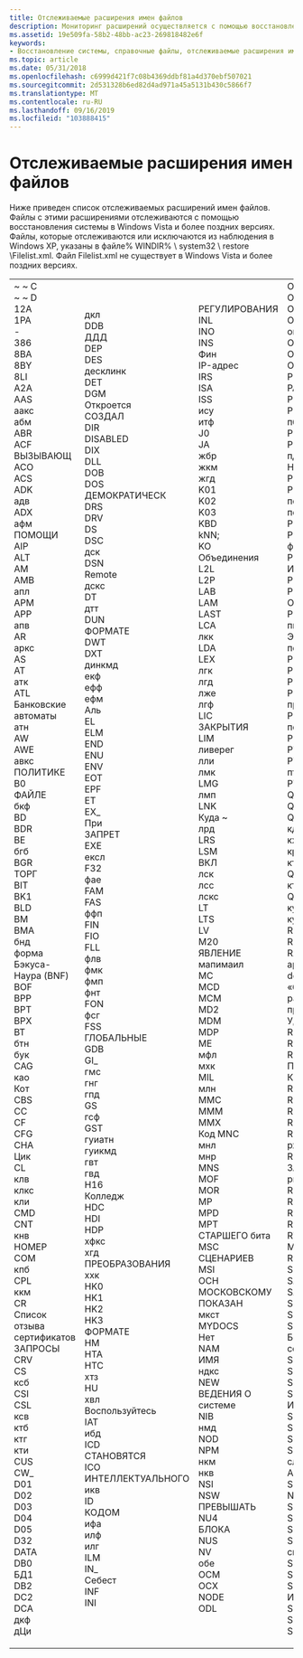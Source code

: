 ```yaml
---
title: Отслеживаемые расширения имен файлов
description: Мониторинг расширений осуществляется с помощью восстановления системы в Windows Vista и более поздних версиях.
ms.assetid: 19e509fa-58b2-48bb-ac23-269818482e6f
keywords:
- Восстановление системы, справочные файлы, отслеживаемые расширения имен файлов
ms.topic: article
ms.date: 05/31/2018
ms.openlocfilehash: c6999d421f7c08b4369ddbf81a4d370ebf507021
ms.sourcegitcommit: 2d531328b6ed82d4ad971a45a5131b430c5866f7
ms.translationtype: MT
ms.contentlocale: ru-RU
ms.lasthandoff: 09/16/2019
ms.locfileid: "103888415"
---
```

# <a name="monitored-file-name-extensions"></a>Отслеживаемые расширения имен файлов

Ниже приведен список отслеживаемых расширений имен файлов. Файлы с этими расширениями отслеживаются с помощью восстановления системы в Windows Vista и более поздних версиях. Файлы, которые отслеживаются или исключаются из наблюдения в Windows XP, указаны в файле% WINDIR% \\ system32 \\ restore \\Filelist.xml. Файл Filelist.xml не существует в Windows Vista и более поздних версиях.



<table>
<tbody>
<tr class="odd">
<td><dl> ~ ~ C<br />
~ ~ D<br />
12A<br />
1PA<br />
-<br />
386<br />
8BA<br />
8BY<br />
8LI<br />
A2A<br />
AAS<br />
аакс<br />
абм<br />
ABR<br />
ACF<br />
ВЫЗЫВАЮЩ<br />
ACO<br />
ACS<br />
ADK<br />
адв<br />
ADX<br />
афм<br />
ПОМОЩИ<br />
AIP<br />
ALT<br />
AM<br />
AMB<br />
апл<br />
APM<br />
APP<br />
апв<br />
AR<br />
аркс<br />
AS<br />
AT<br />
атк<br />
ATL<br />
Банковские автоматы<br />
атн<br />
AW<br />
AWE<br />
авкс<br />
ПОЛИТИКЕ<br />
B0<br />
ФАЙЛЕ<br />
бкф<br />
BD<br />
BDR<br />
BE<br />
бгб<br />
BGR<br />
ТОРГ<br />
BIT<br />
BK1<br />
BLD<br />
BM<br />
BMA<br />
бнд<br />
форма Бэкуса-Наура (BNF)<br />
BOF<br />
BPP<br />
BPT<br />
BPX<br />
BT<br />
бтн<br />
бук<br />
CAG<br />
као<br />
Кот<br />
CBS<br />
CC<br />
CF<br />
CFG<br />
CHA<br />
Цик<br />
CL<br />
клв<br />
клкс<br />
кли<br />
CMD<br />
CNT<br />
кнв<br />
НОМЕР<br />
COM<br />
кпб<br />
CPL<br />
ккм<br />
CR<br />
Список отзыва сертификатов<br />
ЗАПРОСЫ<br />
CRV<br />
CS<br />
ксб<br />
CSI<br />
CSL<br />
ксв<br />
ктб<br />
ктг<br />
кти<br />
CUS<br />
CW_<br />
D01<br />
D02<br />
D03<br />
D04<br />
D05<br />
D32<br />
DATA<br />
DB0<br />
БД1<br />
DB2<br />
DC2<br />
DCA<br />
дкф<br />
дЦи<br />
</dl></td>
<td><dl> дкл<br />
DDB<br />
ДДД<br />
DEP<br />
DES<br />
десклинк<br />
DET<br />
DGM<br />
Откроется<br />
СОЗДАЛ<br />
DIR<br />
DISABLED<br />
DIX<br />
DLL<br />
DOB<br />
DOS<br />
ДЕМОКРАТИЧЕСК<br />
DRS<br />
DRV<br />
DS<br />
DSC<br />
дск<br />
DSN<br />
Remote<br />
дскс<br />
DT<br />
дтт<br />
DUN<br />
ФОРМАТЕ<br />
DWT<br />
DXT<br />
динкмд<br />
екф<br />
ефф<br />
ефм<br />
Аль<br />
EL<br />
ELM<br />
END<br />
ENU<br />
ENV<br />
EOT<br />
EPF<br />
ET<br />
EX_<br />
При<br />
ЗАПРЕТ<br />
EXE<br />
ексл<br />
F32<br />
фае<br />
FAM<br />
FAS<br />
ффп<br />
FIN<br />
FIO<br />
FLL<br />
флв<br />
фмк<br />
фмп<br />
фнт<br />
FON<br />
фсг<br />
FSS<br />
ГЛОБАЛЬНЫЕ<br />
GDB<br />
GI_<br />
гмс<br />
гнг<br />
гпд<br />
GS<br />
гсф<br />
GST<br />
гуиатн<br />
гуикмд<br />
гвт<br />
гвд<br />
H16<br />
Колледж<br />
HDC<br />
HDI<br />
HDP<br />
хфкс<br />
хгд<br />
ПРЕОБРАЗОВАНИЯ<br />
ххк<br />
HK0<br />
HK1<br />
HK2<br />
HK3<br />
ФОРМАТЕ<br />
HM<br />
HTA<br />
HTC<br />
хтз<br />
HU<br />
хвл<br />
Воспользуйтесь<br />
IAT<br />
ибд<br />
ICD<br />
СТАНОВЯТСЯ<br />
ICO<br />
ИНТЕЛЛЕКТУАЛЬНОГО<br />
икв<br />
ID<br />
КОДОМ<br />
ифа<br />
илф<br />
илг<br />
ILM<br />
IN_<br />
Себест<br />
INF<br />
INI<br />
</dl></td>
<td><dl> РЕГУЛИРОВАНИЯ<br />
INL<br />
INO<br />
INS<br />
Фин<br />
IP-адрес<br />
IRS<br />
ISA<br />
ISS<br />
ису<br />
итф<br />
J0<br />
JA<br />
жбр<br />
жкм<br />
жгд<br />
K01<br />
K02<br />
K03<br />
KBD<br />
kNN;<br />
KO<br />
Объединения<br />
L2L<br />
L2P<br />
LAB<br />
LAM<br />
LAST<br />
LCA<br />
лкк<br />
LDA<br />
LEX<br />
лгк<br />
лгд<br />
лже<br />
лгф<br />
LIC<br />
ЗАКРЫТИЯ<br />
LIM<br />
ливерег<br />
лли<br />
лмк<br />
LMG<br />
лмп<br />
LNK<br />
Куда ~<br />
лрд<br />
LRS<br />
LSM<br />
ВКЛ<br />
лск<br />
лсс<br />
лскс<br />
LT<br />
LTS<br />
LV<br />
M20<br />
ЯВЛЕНИЕ<br />
мапимаил<br />
MC<br />
MCD<br />
MCM<br />
MD2<br />
MDM<br />
MDP<br />
ME<br />
мфл<br />
мхк<br />
MIL<br />
млн<br />
MMC<br />
MMM<br />
MMX<br />
Код MNC<br />
мнл<br />
мнр<br />
MNS<br />
MOF<br />
MOR<br />
MP<br />
MPD<br />
MPT<br />
СТАРШЕГО бита<br />
MSC<br />
СЦЕНАРИЕВ<br />
MSI<br />
ОСН<br />
МОСКОВСКОМУ<br />
ПОКАЗАН<br />
мкст<br />
MYDOCS<br />
Нет<br />
NAM<br />
ИМЯ<br />
ндкс<br />
NEW<br />
ВЕДЕНИЯ О системе<br />
NIB<br />
нмд<br />
NOD<br />
NPM<br />
нкм<br />
нкв<br />
NSI<br />
NSW<br />
ПРЕВЫШАТЬ<br />
NU4<br />
БЛОКА<br />
NUS<br />
NV<br />
обе<br />
OCM<br />
OCX<br />
NODE<br />
ODL<br />
</dl></td>
<td><dl> OLB<br />
OLD<br />
OLE<br />
ОПЕРАЦИОН<br />
опг<br />
OR5<br />
ОПЕРАЦИОННОЙ<br />
OUT<br />
P2A<br />
PAG<br />
PBC<br />
PBK<br />
пбв<br />
PC3<br />
PCI<br />
пди<br />
Народно<br />
PEN<br />
PER<br />
пфб<br />
пфм<br />
PFR<br />
PH<br />
фо<br />
PHX<br />
ИД процесса<br />
PIF<br />
PL3<br />
ОТКРЫТОМ<br />
PMT<br />
пнф<br />
Эта<br />
поф<br />
POL<br />
PPD<br />
PR4<br />
PROPERTIES<br />
пркс<br />
PSC<br />
псф<br />
PSP<br />
PT<br />
PTH<br />
пткс<br />
PV<br />
Q0<br />
Q32<br />
Q3X<br />
кдат<br />
кжф<br />
крс<br />
ктк<br />
QTD<br />
ктв<br />
QUE<br />
куф<br />
кут<br />
R0<br />
R98<br />
RAD (rapid application development, «быстрая разработка приложений»)<br />
УДАЛЕННОГО<br />
RC2<br />
RCP<br />
RCT<br />
ПРЕКРАЩЕН<br />
КОМПОНЕНТА<br />
REF<br />
REG<br />
RGS<br />
RH<br />
RI<br />
ржс<br />
RO<br />
ЗАГРУЗКУ<br />
рпр<br />
RPS<br />
RSD<br />
RSP<br />
RSRC<br />
RTA<br />
МАРШРУТИЗАЦИИ<br />
RU<br />
S98<br />
SAM<br />
SAX<br />
SCK<br />
SCR<br />
SCS<br />
Безопасность<br />
селфрег<br />
SFP<br />
SG<br />
SG0<br />
SG1<br />
ИСПОЛЬЗУЕМЫЙ<br />
SHR<br />
SHX<br />
SIF<br />
SK<br />
слл<br />
АДАПТЕР<br />
SMM<br />
Network<br />
S из<br />
SPC<br />
SPE<br />
SPM<br />
спт<br />
SPX<br />
SR<br />
SRC<br />
ИМЕЮЩИХ<br />
SRT<br />
SSM<br />
SST<br />
</dl></td>
<td><dl> ST4<br />
стб<br />
STD<br />
стф<br />
STP<br />
свб<br />
SYM<br />
ФЛАГ<br />
ПРЕДСТАВЛЕНИЯ<br />
T32<br />
TAG<br />
ТБ<br />
TDF<br />
ВП<br />
ТОТ<br />
ск<br />
ЭТОГО<br />
TID<br />
ПРИВЯЗАТЬ<br />
Подсказка<br />
TLB<br />
ДОМЕНОВ<br />
тлф<br />
тлт<br />
тлу<br />
тлкс<br />
тмк<br />
тнл<br />
ПРИНУДИТЕЛЬНО ПРИМЕНЯЛИ СТОЙКОЕ<br />
ДОВЕРЕННЫХ ПЛАТФОРМЕННЫХ сборок<br />
TR<br />
TRE<br />
TRG<br />
тро<br />
тск<br />
TSP<br />
TTF<br />
TTS<br />
Купание<br />
тум<br />
тув<br />
TV<br />
твк<br />
TWD<br />
TXR<br />
тим<br />
тзд<br />
убм<br />
ПЕРЕОРИЕНТАЦИЯ<br />
UCP<br />
ПРОДУКТА<br />
UDC<br />
UDI<br />
UDL<br />
(UDT)<br />
ИД пользователя<br />
уил<br />
Великобритания<br />
улг<br />
ULK<br />
НАЯ<br />
США<br />
США<br />
Филе<br />
USP<br />
USR<br />
уткс<br />
V10<br />
VBS<br />
VBX<br />
VBZ<br />
вкпреф<br />
VDB<br />
VER<br />
вфм<br />
вфкс<br />
вил<br />
влкс<br />
ВМ<br />
воф<br />
вф<br />
VPX<br />
вка<br />
вкм<br />
VSC<br />
вш<br />
ввп<br />
VXD<br />
Средства<br />
W98<br />
WA_<br />
вбд<br />
вбм<br />
WCD<br />
вдл<br />
WDS<br />
винсис<br />
випеинфо<br />
випеслакк<br />
WMZ<br />
WPC<br />
впкс<br />
врф<br />
WSL<br />
втб<br />
втр<br />
XLL<br />
XMX<br />
ксрс<br />
ксту<br />
зфсендтотаржет<br />
ZH<br />
ZH_TW<br />
зрв<br />
</dl></td>
</tr>
</tbody>
</table>



 

 

 




